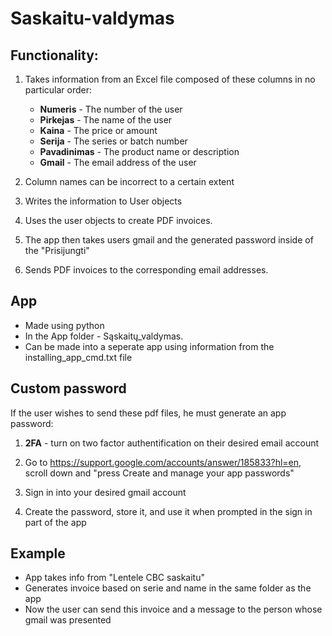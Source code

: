 # Saskaitu-valdymas

## Functionality:
1. Takes information from an Excel file composed of these columns in no particular order:
   - __Numeris__ - The number of the user
   - __Pirkejas__ - The name of the user
   - __Kaina__ - The price or amount
   - __Serija__ - The series or batch number
   - __Pavadinimas__ - The product name or description
   - __Gmail__ - The email address of the user

2. Column names can be incorrect to a certain extent

3. Writes the information to User objects

4. Uses the user objects to create PDF invoices.

5. The app then takes users gmail and the generated password inside of the "Prisijungti"

6. Sends PDF invoices to the corresponding email addresses.

## App
 - Made using python
 - In the App folder - Sąskaitų_valdymas. 
 - Can be made into a seperate app using information from the installing_app_cmd.txt file

## Custom password
If the user wishes to send these pdf files, he must generate an app password:

1. __2FA__ - turn on two factor authentification on their desired email account

2. Go to https://support.google.com/accounts/answer/185833?hl=en, scroll down and "press Create and manage your app passwords"

3. Sign in into your desired gmail account

4. Create the password, store it, and use it when prompted in the sign in part of the app

## Example
- App takes info from "Lentele CBC saskaitu"
- Generates invoice based on serie and name in the same folder as the app
- Now the user can send this invoice and a message to the person whose gmail was presented